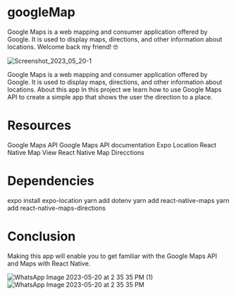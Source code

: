 # googleMap
Google Maps is a web mapping and consumer application offered by Google. It is used to display maps, directions, and other information about locations.
Welcome back my friend! 🤓

![Screenshot_2023_05_20-1](https://github.com/jhonshua/googleMap/assets/109869139/58f2a309-a906-41f5-925f-a955c3004c3d)

Google Maps is a web mapping and consumer application offered by Google. It is used to display maps, directions, and other information about locations.
About this app
In this project we learn how to use Google Maps API to create a simple app that shows the user the direction to a place.
# Resources
Google Maps API
Google Maps API documentation
Expo Location
React Native Map View
React Native Map Direcctions

# Dependencies

expo install expo-location
yarn add dotenv
yarn add react-native-maps
yarn add react-native-maps-directions

# Conclusion

Making this app will enable you to get familiar with the Google Maps API and Maps with React Native.

![WhatsApp Image 2023-05-20 at 2 35 35 PM (1)](https://github.com/jhonshua/googleMap/assets/109869139/98acac70-b8cd-4544-ae54-ac64870c4fe2)
![WhatsApp Image 2023-05-20 at 2 35 35 PM](https://github.com/jhonshua/googleMap/assets/109869139/ed1bf86d-6f1a-4b36-9dfa-afd181cb1ff4)
